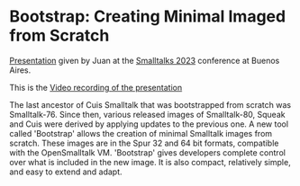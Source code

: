 # Bootstrap: Creating Minimal Imaged from Scratch

[Presentation](Bootstrap.key.pdf) given by Juan at the [Smalltalks 2023](https://smalltalks2023.fast.org.ar) conference at Buenos Aires.

This is the [Video recording of the presentation](https://youtu.be/MfAclig5XyI?si=bfEIgNzHURiC2y4H)

The last ancestor of Cuis Smalltalk that was bootstrapped from scratch was Smalltalk-76. Since then, various released images of Smalltalk-80, Squeak and Cuis were derived by applying updates to the previous one. A new tool called 'Bootstrap' allows the creation of minimal Smalltalk images from scratch. These images are in the Spur 32 and 64 bit formats, compatible with the OpenSmalltalk VM. 'Bootstrap' gives developers complete control over what is included in the new image. It is also compact, relatively simple, and easy to extend and adapt.